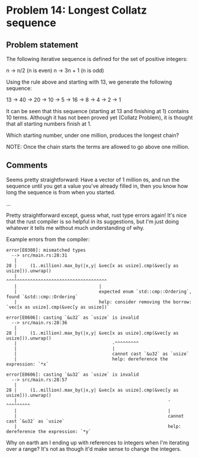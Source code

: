 # Problem 14: Longest Collatz sequence

## Problem statement

The following iterative sequence is defined for the set of positive integers:

n → n/2 (n is even)
n → 3n + 1 (n is odd)

Using the rule above and starting with 13, we generate the following sequence:

13 → 40 → 20 → 10 → 5 → 16 → 8 → 4 → 2 → 1

It can be seen that this sequence (starting at 13 and finishing at 1)
contains 10 terms. Although it has not been proved yet (Collatz
Problem), it is thought that all starting numbers finish at 1.

Which starting number, under one million, produces the longest chain?

NOTE: Once the chain starts the terms are allowed to go above one million.

## Comments

Seems pretty straightforward: Have a vector of 1 million `0`s, and run
the sequence until you get a value you've already filled in, then you
know how long the sequence is from when you started.

...

Pretty straightforward except, guess what, rust type errors again!
It's nice that the rust compiler is so helpful in its suggestions, but
I'm just doing whatever it tells me without much understanding of why.

Example errors from the compiler:

    error[E0308]: mismatched types
      --> src/main.rs:28:31
       |
    28 |     (1..million).max_by(|x,y| &vec[x as usize].cmp(&vec[y as usize])).unwrap()
       |                               ^^^^^^^^^^^^^^^^^^^^^^^^^^^^^^^^^^^^^^
       |                               |
       |                               expected enum `std::cmp::Ordering`, found `&std::cmp::Ordering`
       |                               help: consider removing the borrow: `vec[x as usize].cmp(&vec[y as usize])`

    error[E0606]: casting `&u32` as `usize` is invalid
      --> src/main.rs:28:36
       |
    28 |     (1..million).max_by(|x,y| &vec[x as usize].cmp(&vec[y as usize])).unwrap()
       |                                    -^^^^^^^^^
       |                                    |
       |                                    cannot cast `&u32` as `usize`
       |                                    help: dereference the expression: `*x`

    error[E0606]: casting `&u32` as `usize` is invalid
      --> src/main.rs:28:57
       |
    28 |     (1..million).max_by(|x,y| &vec[x as usize].cmp(&vec[y as usize])).unwrap()
       |                                                         -^^^^^^^^^
       |                                                         |
       |                                                         cannot cast `&u32` as `usize`
       |                                                         help: dereference the expression: `*y`

Why on earth am I ending up with references to integers when I'm
iterating over a range? It's not as though it'd make sense to change
the integers.
